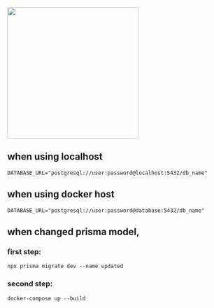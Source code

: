 


<img src="https://devrecipes.net/wp-content/uploads/2024/12/dockerizing-node-postgres-prisma.webp" alt="" height="300px">

## when using localhost
<code>DATABASE_URL="postgresql://user:password@localhost:5432/db_name"</code>



## when using docker host
<code>DATABASE_URL="postgresql://user:password@database:5432/db_name"</code>






## when changed prisma model,
### first step:
<code>npx prisma migrate dev --name updated </code>

### second step:
<code>docker-compose up --build</code>




